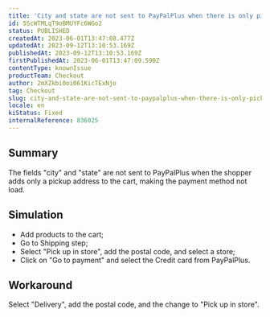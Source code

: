 ```yaml
---
title: 'City and state are not sent to PayPalPlus when there is only pickup address available'
id: 5ScWTMLqT9oBMUYFc6WGo2
status: PUBLISHED
createdAt: 2023-06-01T13:47:08.477Z
updatedAt: 2023-09-12T13:10:53.169Z
publishedAt: 2023-09-12T13:10:53.169Z
firstPublishedAt: 2023-06-01T13:47:09.590Z
contentType: knownIssue
productTeam: Checkout
author: 2mXZkbi0oi061KicTExNjo
tag: Checkout
slug: city-and-state-are-not-sent-to-paypalplus-when-there-is-only-pickup-address-available
locale: en
kiStatus: Fixed
internalReference: 836025
---
```


## Summary


The fields "city" and "state" are not sent to PayPalPlus when the shopper adds only a pickup address to the cart, making the payment method not load.


##

## Simulation



- Add products to the cart;
- Go to Shipping step;
- Select "Pick up in store", add the postal code, and select a store;
- Click on "Go to payment" and select the Credit card from PayPalPlus.


##

## Workaround


Select "Delivery", add the postal code, and the change to "Pick up in store".




